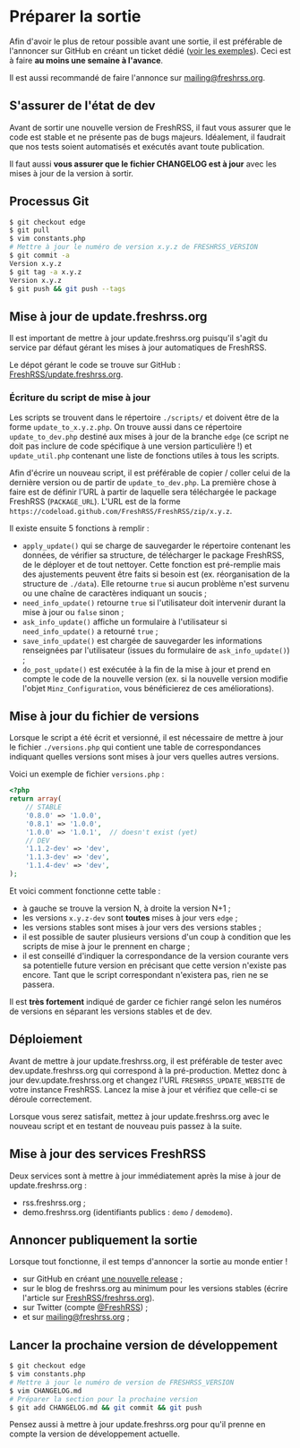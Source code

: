 # Préparer la sortie

Afin d'avoir le plus de retour possible avant une sortie, il est préférable
de l'annoncer sur GitHub en créant un ticket dédié ([voir les
exemples](https://github.com/FreshRSS/FreshRSS/search?utf8=%E2%9C%93&q=Call+for+testing&type=Issues)).
Ceci est à faire **au moins une semaine à l'avance**.

Il est aussi recommandé de faire l'annonce sur mailing@freshrss.org.

## S'assurer de l'état de dev

Avant de sortir une nouvelle version de FreshRSS, il faut vous assurer que
le code est stable et ne présente pas de bugs majeurs. Idéalement, il
faudrait que nos tests soient automatisés et exécutés avant toute
publication.

Il faut aussi **vous assurer que le fichier CHANGELOG est à jour** avec les
mises à jour de la version à sortir.

## Processus Git

```sh
$ git checkout edge
$ git pull
$ vim constants.php
# Mettre à jour le numéro de version x.y.z de FRESHRSS_VERSION
$ git commit -a
Version x.y.z
$ git tag -a x.y.z
Version x.y.z
$ git push && git push --tags
```

## Mise à jour de update.freshrss.org

Il est important de mettre à jour update.freshrss.org puisqu'il s'agit du
service par défaut gérant les mises à jour automatiques de FreshRSS.

Le dépot gérant le code se trouve sur GitHub :
[FreshRSS/update.freshrss.org](https://github.com/FreshRSS/update.freshrss.org/).

### Écriture du script de mise à jour

Les scripts se trouvent dans le répertoire `./scripts/` et doivent être de
la forme `update_to_x.y.z.php`. On trouve aussi dans ce répertoire
`update_to_dev.php` destiné aux mises à jour de la branche `edge` (ce
script ne doit pas inclure de code spécifique à une version particulière !)
et `update_util.php` contenant une liste de fonctions utiles à tous les
scripts.

Afin d'écrire un nouveau script, il est préférable de copier / coller celui
de la dernière version ou de partir de `update_to_dev.php`. La première
chose à faire est de définir l'URL à partir de laquelle sera téléchargée le
package FreshRSS (`PACKAGE_URL`). L'URL est de la forme
`https://codeload.github.com/FreshRSS/FreshRSS/zip/x.y.z`.

Il existe ensuite 5 fonctions à remplir :

* `apply_update()` qui se charge de sauvegarder le répertoire contenant les
  données, de vérifier sa structure, de télécharger le package FreshRSS, de
  le déployer et de tout nettoyer. Cette fonction est pré-remplie mais des
  ajustements peuvent être faits si besoin est (ex. réorganisation de la
  structure de `./data`). Elle retourne `true` si aucun problème n'est
  survenu ou une chaîne de caractères indiquant un soucis ;
* `need_info_update()` retourne `true` si l'utilisateur doit intervenir
  durant la mise à jour ou `false` sinon ;
* `ask_info_update()` affiche un formulaire à l'utilisateur si
  `need_info_update()` a retourné `true` ;
* `save_info_update()` est chargée de sauvegarder les informations
  renseignées par l'utilisateur (issues du formulaire de
  `ask_info_update()`) ;
* `do_post_update()` est exécutée à la fin de la mise à jour et prend en
  compte le code de la nouvelle version (ex. si la nouvelle version modifie
  l'objet `Minz_Configuration`, vous bénéficierez de ces améliorations).

## Mise à jour du fichier de versions

Lorsque le script a été écrit et versionné, il est nécessaire de mettre à
jour le fichier `./versions.php` qui contient une table de correspondances
indiquant quelles versions sont mises à jour vers quelles autres versions.

Voici un exemple de fichier `versions.php` :

```php
<?php
return array(
	// STABLE
	'0.8.0' => '1.0.0',
	'0.8.1' => '1.0.0',
	'1.0.0' => '1.0.1',  // doesn't exist (yet)
	// DEV
	'1.1.2-dev' => 'dev',
	'1.1.3-dev' => 'dev',
	'1.1.4-dev' => 'dev',
);
```

Et voici comment fonctionne cette table :

* à gauche se trouve la version N, à droite la version N+1 ;
* les versions `x.y.z-dev` sont **toutes** mises à jour vers `edge` ;
* les versions stables sont mises à jour vers des versions stables ;
* il est possible de sauter plusieurs versions d'un coup à condition que les
  scripts de mise à jour le prennent en charge ;
* il est conseillé d'indiquer la correspondance de la version courante vers
  sa potentielle future version en précisant que cette version n'existe pas
  encore. Tant que le script correspondant n'existera pas, rien ne se
  passera.

Il est **très fortement** indiqué de garder ce fichier rangé selon les
numéros de versions en séparant les versions stables et de dev.

## Déploiement

Avant de mettre à jour update.freshrss.org, il est préférable de tester avec
dev.update.freshrss.org qui correspond à la pré-production. Mettez donc à
jour dev.update.freshrss.org et changez l'URL `FRESHRSS_UPDATE_WEBSITE` de
votre instance FreshRSS. Lancez la mise à jour et vérifiez que celle-ci se
déroule correctement.

Lorsque vous serez satisfait, mettez à jour update.freshrss.org avec le
nouveau script et en testant de nouveau puis passez à la suite.

## Mise à jour des services FreshRSS

Deux services sont à mettre à jour immédiatement après la mise à jour de
update.freshrss.org :

* rss.freshrss.org ;
* demo.freshrss.org (identifiants publics : `demo` / `demodemo`).

## Annoncer publiquement la sortie

Lorsque tout fonctionne, il est temps d'annoncer la sortie au monde entier !

* sur GitHub en créant [une nouvelle
  release](https://github.com/FreshRSS/FreshRSS/releases/new) ;
* sur le blog de freshrss.org au minimum pour les versions stables (écrire
  l'article sur
  [FreshRSS/freshrss.org](https://github.com/FreshRSS/freshrss.org)).
* sur Twitter (compte [@FreshRSS](https://twitter.com/FreshRSS)) ;
* et sur mailing@freshrss.org ;

## Lancer la prochaine version de développement

```sh
$ git checkout edge
$ vim constants.php
# Mettre à jour le numéro de version de FRESHRSS_VERSION
$ vim CHANGELOG.md
# Préparer la section pour la prochaine version
$ git add CHANGELOG.md && git commit && git push
```

Pensez aussi à mettre à jour update.freshrss.org pour qu'il prenne en compte
la version de développement actuelle.
